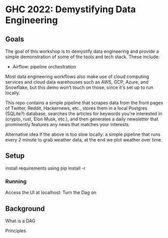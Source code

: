 # GHC 2022: Demystifying Data Engineering

## Goals
The goal of this workshop is to demystify data engineering and provide a simple
demonstration of some of the tools and tech stack. These include:
- Airflow: pipeline orchestration

Most data engineering workflows also make use of cloud computing services and
cloud data warehouses such as AWS, GCP, Azure, and Snowflake, but this demo
won't touch on those, since it's set up to run locally.

This repo contains a simple pipeline that scrapes data from the front pages of
Twitter, Reddit, Hackernews, etc., stores them in a local Postgres (SQLite?)
database, searches the articles for keywords you're interested in (crypto, rust,
Elon Musk, etc.), and then generates a daily newsletter that prominently features
any news that matches your interests.

Alternative idea if the above is too slow locally: a simple pipeline that runs
every 2 minute to grab weather data, at the end we plot weather over time.

## Setup

install requirements using pip install -r 

### Running

Access the UI at localhost: 
Turn the Dag on

## Background 

What is a DAG

Principles





